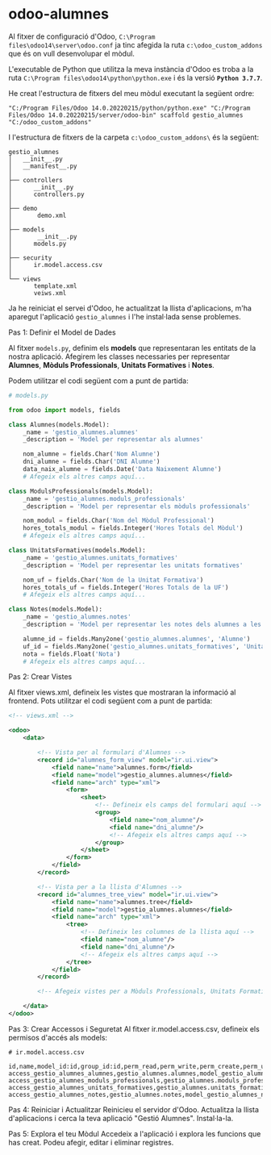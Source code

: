 # odoo-alumnes

Al fitxer de configuració d'Odoo, ```C:\Program files\odoo14\server\odoo.conf``` ja tinc afegida la ruta ```c:\odoo_custom_addons``` que és on vull desenvolupar el mòdul.

L'executable de Python que utilitza la meva instància d'Odoo es troba a la ruta ```C:\Program files\odoo14\python\python.exe``` i és la versió **```Python 3.7.7```**.

He creat l'estructura de fitxers del meu mòdul executant la següent ordre:
```
"C:/Program Files/Odoo 14.0.20220215/python/python.exe" "C:/Program Files/Odoo 14.0.20220215/server/odoo-bin" scaffold gestio_alumnes "C:/odoo_custom_addons"
```

I l'estructura de fitxers de la carpeta ```c:\odoo_custom_addons\``` és la següent:

```
gestio_alumnes
│   __init__.py
│   __manifest__.py
│
├── controllers
│      __init__.py
│      controllers.py
│
├── demo
│       demo.xml
│
├── models
│       __init__.py
│      models.py
│
├── security
│      ir.model.access.csv
│
└── views
       template.xml
       veiws.xml
```

Ja he reiniciat el servei d'Odoo, he actualitzat la llista d'aplicacions, m'ha aparegut l'aplicació ```gestio_alumnes``` i l'he instal·lada sense problemes.

Pas 1: Definir el Model de Dades

Al fitxer ```models.py```, definim els **models** que representaran les entitats de la nostra aplicació. Afegirem  les classes necessaries per representar **Alumnes**, **Mòduls Professionals**, **Unitats Formatives** i **Notes**.

Podem utilitzar el codi següent com a punt de partida:


```py
# models.py

from odoo import models, fields

class Alumnes(models.Model):
    _name = 'gestio_alumnes.alumnes'
    _description = 'Model per representar als alumnes'

    nom_alumne = fields.Char('Nom Alumne')
    dni_alumne = fields.Char('DNI Alumne')
    data_naix_alumne = fields.Date('Data Naixement Alumne')
    # Afegeix els altres camps aquí...

class ModulsProfessionals(models.Model):
    _name = 'gestio_alumnes.moduls_professionals'
    _description = 'Model per representar els mòduls professionals'

    nom_modul = fields.Char('Nom del Mòdul Professional')
    hores_totals_modul = fields.Integer('Hores Totals del Mòdul')
    # Afegeix els altres camps aquí...

class UnitatsFormatives(models.Model):
    _name = 'gestio_alumnes.unitats_formatives'
    _description = 'Model per representar les unitats formatives'

    nom_uf = fields.Char('Nom de la Unitat Formativa')
    hores_totals_uf = fields.Integer('Hores Totals de la UF')
    # Afegeix els altres camps aquí...

class Notes(models.Model):
    _name = 'gestio_alumnes.notes'
    _description = 'Model per representar les notes dels alumnes a les UF'

    alumne_id = fields.Many2one('gestio_alumnes.alumnes', 'Alumne')
    uf_id = fields.Many2one('gestio_alumnes.unitats_formatives', 'Unitat Formativa')
    nota = fields.Float('Nota')
    # Afegeix els altres camps aquí...

```
Pas 2: Crear Vistes

Al fitxer views.xml, defineix les vistes que mostraran la informació al frontend. Pots utilitzar el codi següent com a punt de partida:

```xml
<!-- views.xml -->

<odoo>
    <data>

        <!-- Vista per al formulari d'Alumnes -->
        <record id="alumnes_form_view" model="ir.ui.view">
            <field name="name">alumnes.form</field>
            <field name="model">gestio_alumnes.alumnes</field>
            <field name="arch" type="xml">
                <form>
                    <sheet>
                        <!-- Defineix els camps del formulari aquí -->
                        <group>
                            <field name="nom_alumne"/>
                            <field name="dni_alumne"/>
                            <!-- Afegeix els altres camps aquí -->
                        </group>
                    </sheet>
                </form>
            </field>
        </record>

        <!-- Vista per a la llista d'Alumnes -->
        <record id="alumnes_tree_view" model="ir.ui.view">
            <field name="name">alumnes.tree</field>
            <field name="model">gestio_alumnes.alumnes</field>
            <field name="arch" type="xml">
                <tree>
                    <!-- Defineix les columnes de la llista aquí -->
                    <field name="nom_alumne"/>
                    <field name="dni_alumne"/>
                    <!-- Afegeix els altres camps aquí -->
                </tree>
            </field>
        </record>

        <!-- Afegeix vistes per a Mòduls Professionals, Unitats Formatives, Notes -->

    </data>
</odoo>
```

Pas 3: Crear Accessos i Seguretat
Al fitxer ir.model.access.csv, defineix els permisos d'accés als models:

```csv
# ir.model.access.csv

id,name,model_id:id,group_id:id,perm_read,perm_write,perm_create,perm_unlink
access_gestio_alumnes_alumnes,gestio_alumnes.alumnes,model_gestio_alumnes_alumnes,base.group_user,1,1,1,1
access_gestio_alumnes_moduls_professionals,gestio_alumnes.moduls_professionals,model_gestio_alumnes_moduls_professionals,base.group_user,1,1,1,1
access_gestio_alumnes_unitats_formatives,gestio_alumnes.unitats_formatives,model_gestio_alumnes_unitats_formatives,base.group_user,1,1,1,1
access_gestio_alumnes_notes,gestio_alumnes.notes,model_gestio_alumnes_notes,base.group_user,1,1,1,1
```

Pas 4: Reiniciar i Actualitzar
Reinicieu el servidor d'Odoo.
Actualitza la llista d'aplicacions i cerca la teva aplicació "Gestió Alumnes".
Instal·la-la.

Pas 5: Explora el teu Mòdul
Accedeix a l'aplicació i explora les funcions que has creat.
Podeu afegir, editar i eliminar registres.